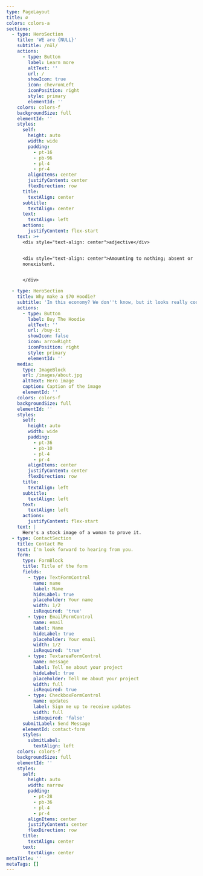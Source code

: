 ```yaml
---
type: PageLayout
title: ∅
colors: colors-a
sections:
  - type: HeroSection
    title: 'WE are {NULL}'
    subtitle: /nŭl/
    actions:
      - type: Button
        label: Learn more
        altText: ''
        url: /
        showIcon: true
        icon: chevronLeft
        iconPosition: right
        style: primary
        elementId: ''
    colors: colors-f
    backgroundSize: full
    elementId: ''
    styles:
      self:
        height: auto
        width: wide
        padding:
          - pt-16
          - pb-96
          - pl-4
          - pr-4
        alignItems: center
        justifyContent: center
        flexDirection: row
      title:
        textAlign: center
      subtitle:
        textAlign: center
      text:
        textAlign: left
      actions:
        justifyContent: flex-start
    text: >+
      <div style="text-align: center">adjective</div>


      <div style="text-align: center">Amounting to nothing; absent or
      nonexistent.


      </div>

  - type: HeroSection
    title: Why make a $70 Hoodie?
    subtitle: 'In this economy? We don''t know, but it looks really cool.'
    actions:
      - type: Button
        label: Buy The Hoodie
        altText: ''
        url: /buy-it
        showIcon: false
        icon: arrowRight
        iconPosition: right
        style: primary
        elementId: ''
    media:
      type: ImageBlock
      url: /images/about.jpg
      altText: Hero image
      caption: Caption of the image
      elementId: ''
    colors: colors-f
    backgroundSize: full
    elementId: ''
    styles:
      self:
        height: auto
        width: wide
        padding:
          - pt-36
          - pb-10
          - pl-4
          - pr-4
        alignItems: center
        justifyContent: center
        flexDirection: row
      title:
        textAlign: left
      subtitle:
        textAlign: left
      text:
        textAlign: left
      actions:
        justifyContent: flex-start
    text: |
      Here's a stock image of a woman to prove it.
  - type: ContactSection
    title: Contact Me
    text: I'm look forward to hearing from you.
    form:
      type: FormBlock
      title: Title of the form
      fields:
        - type: TextFormControl
          name: name
          label: Name
          hideLabel: true
          placeholder: Your name
          width: 1/2
          isRequired: 'true'
        - type: EmailFormControl
          name: email
          label: Name
          hideLabel: true
          placeholder: Your email
          width: 1/2
          isRequired: 'true'
        - type: TextareaFormControl
          name: message
          label: Tell me about your project
          hideLabel: true
          placeholder: Tell me about your project
          width: full
          isRequired: true
        - type: CheckboxFormControl
          name: updates
          label: Sign me up to receive updates
          width: full
          isRequired: 'false'
      submitLabel: Send Message
      elementId: contact-form
      styles:
        submitLabel:
          textAlign: left
    colors: colors-f
    backgroundSize: full
    elementId: ''
    styles:
      self:
        height: auto
        width: narrow
        padding:
          - pt-28
          - pb-36
          - pl-4
          - pr-4
        alignItems: center
        justifyContent: center
        flexDirection: row
      title:
        textAlign: center
      text:
        textAlign: center
metaTitle: ''
metaTags: []
---
```

